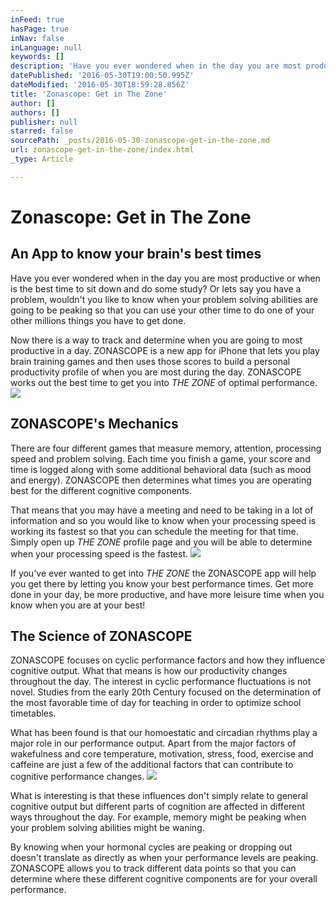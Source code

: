 ```yaml
---
inFeed: true
hasPage: true
inNav: false
inLanguage: null
keywords: []
description: 'Have you ever wondered when in the day you are most productive or when is the best time to sit down and do some study? Or lets say you have a problem, wouldn’t you like to know when your problem solving abilities are going to be peaking so that you can use your other time to do one of your other millions things you have to get done. '
datePublished: '2016-05-30T19:00:50.995Z'
dateModified: '2016-05-30T18:59:28.856Z'
title: 'Zonascope: Get in The Zone'
author: []
authors: []
publisher: null
starred: false
sourcePath: _posts/2016-05-30-zonascope-get-in-the-zone.md
url: zonascope-get-in-the-zone/index.html
_type: Article

---
```

# Zonascope: Get in The Zone

## An App to know your brain's best times

Have you ever wondered when in the day you are most productive or when is the best time to sit down and do some study? Or lets say you have a problem, wouldn't you like to know when your problem solving abilities are going to be peaking so that you can use your other time to do one of your other millions things you have to get done. 

Now there is a way to track and determine when you are going to most productive in a day. ZONASCOPE is a new app for iPhone that lets you play brain training games and then uses those scores to build a personal productivity profile of when you are most during the day. ZONASCOPE works out the best time to get you into _THE ZONE_ of optimal performance.
![](https://the-grid-user-content.s3-us-west-2.amazonaws.com/f665febd-4cf0-43af-952e-bb6c369f376f.jpg)

## ZONASCOPE's Mechanics

There are four different games that measure memory, attention, processing speed and problem solving. Each time you finish a game, your score and time is logged along with some additional behavioral data (such as mood and energy). ZONASCOPE then determines what times you are operating best for the different cognitive components. 

That means that you may have a meeting and need to be taking in a lot of information and so you would like to know when your processing speed is working its fastest so that you can schedule the meeting for that time. Simply open up _THE ZONE_ profile page and you will be able to determine when your processing speed is the fastest.
![](https://the-grid-user-content.s3-us-west-2.amazonaws.com/5e01ca2a-7759-49a6-84e7-b5845793e8b3.jpg)

If you've ever wanted to get into _THE ZONE_ the ZONASCOPE app will help you get there by letting you know your best performance times. Get more done in your day, be more productive, and have more leisure time when you know when you are at your best!

## The Science of ZONASCOPE

ZONASCOPE focuses on cyclic performance factors and how they influence cognitive output. What that means is how our productivity changes throughout the day. The interest in cyclic performance fluctuations is not novel. Studies from the early 20th Century focused on the determination of the most favorable time of day for teaching in order to optimize school timetables. 

What has been found is that our homoestatic and circadian rhythms play a major role in our performance output. Apart from the major factors of wakefulness and core temperature, motivation, stress, food, exercise and caffeine are just a few of the additional factors that can contribute to cognitive performance changes. ![](https://the-grid-user-content.s3-us-west-2.amazonaws.com/f48904d5-b914-4be1-bbb9-c1fddfe49886.jpg)

What is interesting is that these influences don't simply relate to general cognitive output but different parts of cognition are affected in different ways throughout the day. For example, memory might be peaking when your problem solving abilities might be waning.

By knowing when your hormonal cycles are peaking or dropping out doesn't translate as directly as when your performance levels are peaking. ZONASCOPE allows you to track different data points so that you can determine where these different cognitive components are for your overall performance.